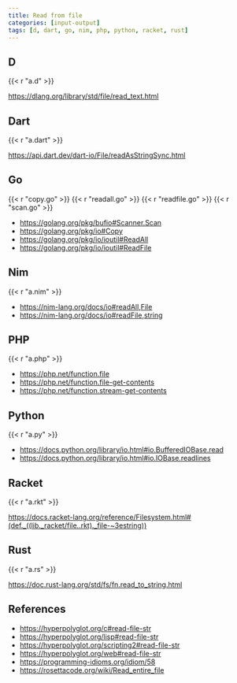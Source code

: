 ```yaml
---
title: Read from file
categories: [input-output]
tags: [d, dart, go, nim, php, python, racket, rust]
---
```


## D

{{< r "a.d" >}}

<https://dlang.org/library/std/file/read_text.html>

## Dart

{{< r "a.dart" >}}

<https://api.dart.dev/dart-io/File/readAsStringSync.html>

## Go

{{< r "copy.go" >}}
{{< r "readall.go" >}}
{{< r "readfile.go" >}}
{{< r "scan.go" >}}

- <https://golang.org/pkg/bufio#Scanner.Scan>
- <https://golang.org/pkg/io#Copy>
- <https://golang.org/pkg/io/ioutil#ReadAll>
- <https://golang.org/pkg/io/ioutil#ReadFile>

## Nim

{{< r "a.nim" >}}

- <https://nim-lang.org/docs/io#readAll,File>
- <https://nim-lang.org/docs/io#readFile,string>

## PHP

{{< r "a.php" >}}

- <https://php.net/function.file>
- <https://php.net/function.file-get-contents>
- <https://php.net/function.stream-get-contents>

## Python

{{< r "a.py" >}}

- <https://docs.python.org/library/io.html#io.BufferedIOBase.read>
- <https://docs.python.org/library/io.html#io.IOBase.readlines>

## Racket

{{< r "a.rkt" >}}

<https://docs.racket-lang.org/reference/Filesystem.html#(def._((lib._racket/file..rkt)._file-~3estring))>

## Rust

{{< r "a.rs" >}}

<https://doc.rust-lang.org/std/fs/fn.read_to_string.html>

## References

- <https://hyperpolyglot.org/c#read-file-str>
- <https://hyperpolyglot.org/lisp#read-file-str>
- <https://hyperpolyglot.org/scripting2#read-file-str>
- <https://hyperpolyglot.org/web#read-file-str>
- <https://programming-idioms.org/idiom/58>
- <https://rosettacode.org/wiki/Read_entire_file>
